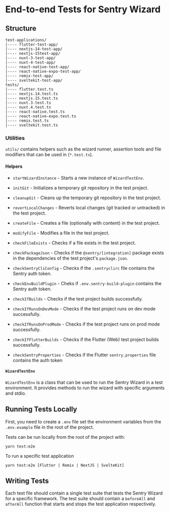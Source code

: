 # End-to-end Tests for Sentry Wizard

## Structure

```
test-applications/
|---- flutter-test-app/
|---- nextjs-14-test-app/
|---- nextjs-15test-app/
|---- nuxt-3-test-app/
|---- nuxt-4-test-app/
|---- react-native-test-app/
|---- react-native-expo-test-app/
|---- remix-test-app/
|---- sveltekit-test-app/
tests/
|---- flutter.test.ts
|---- nextjs.14.test.ts
|---- nextjs.15.test.ts
|---- nuxt.3.test.ts
|---- nuxt.4.test.ts
|---- react-native.test.ts
|---- react-native-expo.test.ts
|---- remix.test.ts
|---- sveltekit.test.ts
```

### Utilities

`utils/` contains helpers such as the wizard runner, assertion tools and file
modifiers that can be used in (`*.test.ts`).

#### Helpers

- `startWizardInstance` - Starts a new instance of `WizardTestEnv`.

- `initGit` - Initializes a temporary git repository in the test project.
- `cleanupGit` - Cleans up the temporary git repository in the test project.
- `revertLocalChanges` - Reverts local changes (git tracked or untracked) in the
  test project.

- `createFile` - Creates a file (optionally with content) in the test project.
- `modifyFile` - Modifies a file in the test project.

- `checkFileExists` - Checks if a file exists in the test project.
- `checkPackageJson` - Checks if the `@sentry/[integration]` package exists in
  the dependencies of the test project's `package.json`.
- `checkSentryCliConfig` - Checks if the `.sentryclirc` file contains the Sentry
  auth token.
- `checkEnvBuildPlugin` - Cheks if `.env.sentry-build-plugin` contains the
  Sentry auth token.

- `checkIfBuilds` - Checks if the test project builds successfully.
- `checkIfRunsOnDevMode` - Checks if the test project runs on dev mode
  successfully.
- `checkIfRunsOnProdMode` - Checks if the test project runs on prod mode
  successfully.

- `checkIfFlutterBuilds` - Checks if the Flutter (Web) test project builds
  successfully.
- `checkSentryProperties` - Checks if the Flutter `sentry.properties` file
  contains the auth token

#### `WizardTestEnv`

`WizardTestEnv` is a class that can be used to run the Sentry Wizard in a test
environment. It provides methods to run the wizard with specific arguments and
stdio.

## Running Tests Locally

First, you need to create a `.env` file set the environment variables from the
`.env.example` file in the root of the project.

Tests can be run locally from the root of the project with:

`yarn test:e2e`

To run a specific test application

`yarn test:e2e [Flutter | Remix | NextJS | SvelteKit]`

## Writing Tests

Each test file should contain a single test suite that tests the Sentry Wizard
for a specific framework. The test suite should contain a `beforeAll` and
`afterAll` function that starts and stops the test application respectively.
